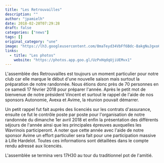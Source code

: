 ```yaml
---
title: "Les Retrouvailles"
description: ""
author: "jpamielh"
date: 2018-02-28T07:29:28
draft: false
categories: ["news"]
tags: []
original_category: "une"
image: "https://lh3.googleusercontent.com/8maTeyd34VbFf6Bdc-BakgNuJgxo6WJ4me4n-NcbBGvtDp24gjXjRbDEuLLdQNLAIVor9tqmfivSFC7nUjtlZlyZRlpLIhf1JTx0_3Wurkvzz8dnjzzUZlEv7h-AuW6rZebDHDj1qySIrK6djb-i3nSYEj5TkNx8Jsa1Ej2v7eMhLN_STS6UPMVGMQD_U82IDGkyiPILS-TfXOHI9L5jBBpFATWdPv2et6mxHajVJoxa5gxrz3pWFnPesuAXEuKp6XxNc4QmoUpoeTa1yGnLxzJHXU3SOsWLFrZbuY4EBsPs0oCHEoK3q41PYNjKXUtQrX5Qgicf_SqjlSIxwHjsYR24JJ1dWRoKcqJdHsxsYSlcojVO9lisXW8RhLV1bnIT0S0cNZaoVykKIFyp1zcGDEhgBx5H1cSZnYSbYYGfVY9EuuwkkIFbnE9okj6ZHgyVl5kuOGdY6QZZocf7FyL398ppx2TBIRKvql-yoVEZs-czRkR8Lyc4_EKeYz4jgwo9P7q_btkVlXT3T2y0MAFPjHH84YaRX2tr-uaJpZfUAx0Se_kIE3lXMpHGutClyNYAygELSpfulBFMs6B6qwwZuaJbR4ZM_qfmBwpkJ8uP=w918-h688-no"
links:
  - title: "Les photos"
    website: "https://photos.app.goo.gl/UzPxHqdqUjiUEMvx1"
---
```


L'assemblée des Retrouvailles est toujours un moment particulier pour notre club car elle marque le début d'une nouvelle saison mais surtout la préparation de notre randonnée. Nous étions donc près de 70 personnes en ce samedi 17 février 2018 pour préparer l'année. Après le petit mot de bienvenue de notre président Vincent et surtout le rappel de l'aide de nos sponsors Autonomie, Avexa et Avime, la réunion pouvait démarrer. 

Un petit rappel fut fait auprès des licenciés sur les contrats d'assurance, ensuite ce fut le contrôle poste par poste pour l'organisation de notre randonnée du dimanche 1er avril 2018 et enfin la présentation des différents séjours de l'année ainsi que les principales épreuves auxquelles les Wavrinois participeront. A noter que cette année avec l'aide de notre sponsor Avime un effort particulier sera fait pour une participation massive à Lille Hardelot. Toutes ces informations sont détaillées dans le compte rendu adressé aux licenciés. 

L'assemblée se termina vers 17H30 au tour du traditionnel pot de l'amitié.